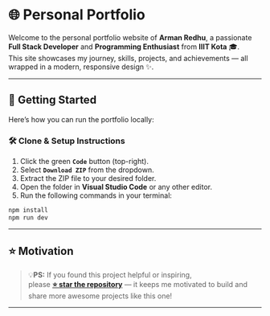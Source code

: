 # 🌐 Personal Portfolio

Welcome to the personal portfolio website of **Arman Redhu**, a passionate **Full Stack Developer** and **Programming Enthusiast** from **IIIT Kota** 🎓.  
This site showcases my journey, skills, projects, and achievements — all wrapped in a modern, responsive design ✨.

---

## 🚀 Getting Started

Here’s how you can run the portfolio locally:

### 🛠️ Clone & Setup Instructions

1. Click the green **`Code`** button (top-right).
2. Select **`Download ZIP`** from the dropdown.
3. Extract the ZIP file to your desired folder.
4. Open the folder in **Visual Studio Code** or any other editor.
5. Run the following commands in your terminal:

```bash
npm install
npm run dev
```
---

## ⭐ Motivation

> 💡**PS:** If you found this project helpful or inspiring,  
> please **[⭐ star the repository](https://github.com/arman61-hub/Portfolio)** — it keeps me motivated to build and share more awesome projects like this one!

---
